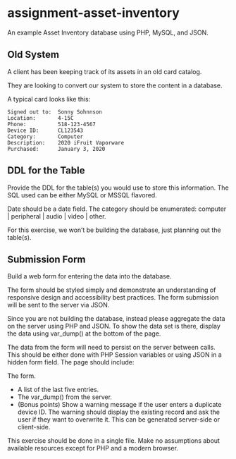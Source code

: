 # assignment-asset-inventory

An example Asset Inventory database using PHP, MySQL, and JSON.

## Old System

A client has been keeping track of its assets in an old card catalog.

They are looking to convert our system to store the content in a database.

A typical card looks like this:

```
Signed out to:  Sonny Sohnnson
Location:       4-15C
Phone:          518-123-4567
Device ID:      CL123543
Category:       Computer
Description:    2020 iFruit Vaporware
Purchased:      January 3, 2020
```

## DDL for the Table

Provide the DDL for the table(s) you would use to store this information. The SQL used can be either MySQL or MSSQL flavored.

Date should be a date field.
The category should be enumerated: computer | peripheral | audio | video | other.

For this exercise, we won’t be building the database, just planning out the table(s).

## Submission Form

Build a web form for entering the data into the database.

The form should be styled simply and demonstrate an understanding of responsive design and accessibility best practices.
The form submission will be sent to the server via JSON.

Since you are not building the database, instead please aggregate the data on the server using PHP and JSON. To show the data set is there, display the data using var_dump() at the bottom of the page.

The data from the form will need to persist on the server between calls. This should be either done with PHP Session variables or using JSON in a hidden form field.
The page should include:

The form.
- A list of the last five entries.
- The var_dump() from the server.
- (Bonus points) Show a warning message if the user enters a duplicate device ID. The warning should display the existing record and ask the user if they want to overwrite it. This can be generated server-side or client-side.

This exercise should be done in a single file. Make no assumptions about available resources except for PHP and a modern browser.
